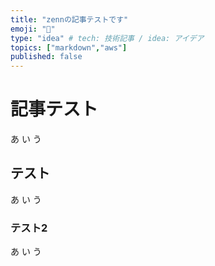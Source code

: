 ```yaml
---
title: "zennの記事テストです"
emoji: "💬"
type: "idea" # tech: 技術記事 / idea: アイデア
topics: ["markdown","aws"]
published: false
---
```

# 記事テスト
あ
い
う
## テスト
あ
い
う
### テスト2
あ
い
う